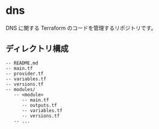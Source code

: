 # dns

DNS に関する Terraform のコードを管理するリポジトリです。

## ディレクトリ構成

```plain
-- README.md
-- main.tf
-- provider.tf
-- variables.tf
-- versions.tf
-- modules/
   -- <module>
      -- main.tf
      -- outputs.tf
      -- variables.tf
      -- versions.tf
   -- ...
```
